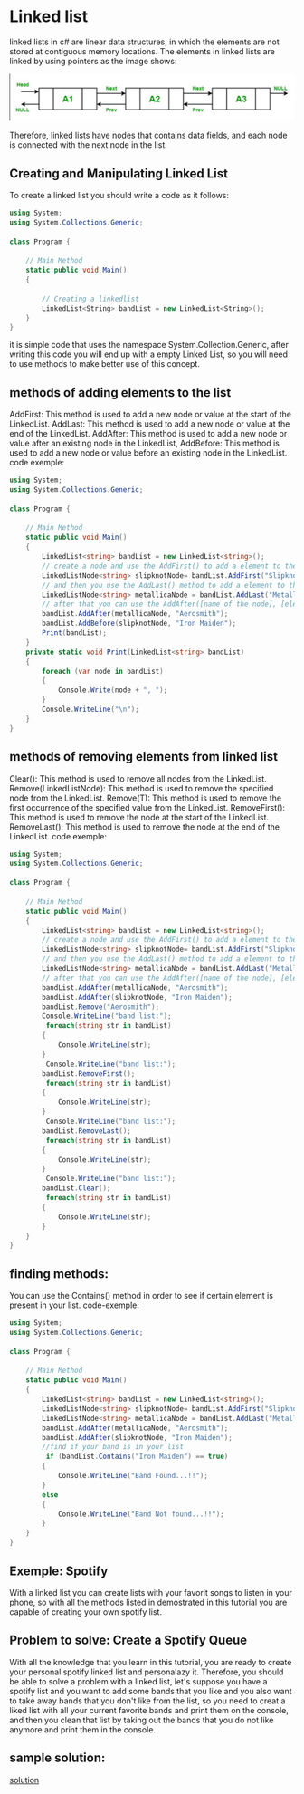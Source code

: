 # Linked list 

linked lists in c# are linear data structures, in which the elements are not stored at contiguous memory locations. The elements in linked lists are linked by using pointers as the image shows:

![guess_design](Screenshot2.png)

Therefore, linked lists have nodes that contains data fields, and each node is connected with the next node in the list.
## Creating and Manipulating Linked List

To create a linked list you should write a code as it follows:

```csharp
using System;
using System.Collections.Generic;
 
class Program {
 
    // Main Method
    static public void Main()
    {
 
        // Creating a linkedlist
        LinkedList<String> bandList = new LinkedList<String>();
    }
}
```

it is simple code that uses the namespace System.Collection.Generic, after writing this code you will end up with a empty Linked List, so you will need to use methods to make better use of this concept. 
## methods of adding elements to the list
AddFirst: This method is used to add a new node or value at the start of the LinkedList.
AddLast: This method is used to add a new node or value at the end of the LinkedList.
AddAfter: This method is used to add a new node or value after an existing node in the LinkedList, 
AddBefore: This method is used to add a new node or value before an existing node in the LinkedList.
code exemple:
```csharp
using System;
using System.Collections.Generic;
 
class Program {
 
    // Main Method
    static public void Main()
    {
        LinkedList<string> bandList = new LinkedList<string>();
        // create a node and use the AddFirst() to add a element to the node.
        LinkedListNode<string> slipknotNode= bandList.AddFirst("Slipknot");
        // and then you use the AddLast() method to add a element to the node that you created.
        LinkedListNode<string> metallicaNode = bandList.AddLast("Metallica");
        // after that you can use the AddAfter([name of the node], [element you wish to add]) to add a element after the node that you created and you can use the AddBefore([name of the node], [element you wish to add]) to add a element before the node that you created.
        bandList.AddAfter(metallicaNode, "Aerosmith");
        bandList.AddBefore(slipknotNode, "Iron Maiden");
        Print(bandList);
    }
    private static void Print(LinkedList<string> bandList)
    { 
        foreach (var node in bandList)
        {
            Console.Write(node + ", ");
        }
        Console.WriteLine("\n");        
    }
}
```
## methods of removing elements from linked list
Clear(): This method is used to remove all nodes from the LinkedList.
Remove(LinkedListNode): This method is used to remove the specified node from the LinkedList.
Remove(T): This method is used to remove the first occurrence of the specified value from the LinkedList.
RemoveFirst(): This method is used to remove the node at the start of the LinkedList.
RemoveLast(): This method is used to remove the node at the end of the LinkedList.
code exemple:
```csharp
using System;
using System.Collections.Generic;
 
class Program {
 
    // Main Method
    static public void Main()
    {
        LinkedList<string> bandList = new LinkedList<string>();
        // create a node and use the AddFirst() to add a element to the node.
        LinkedListNode<string> slipknotNode= bandList.AddFirst("Slipknot");
        // and then you use the AddLast() method to add a element to the node that you created.
        LinkedListNode<string> metallicaNode = bandList.AddLast("Metallica");
        // after that you can use the AddAfter([name of the node], [element you wish to add]) to add a element after the node that you created and you can use the AddBefore([name of the node], [element you wish to add]) to add a element before the node that you created.
        bandList.AddAfter(metallicaNode, "Aerosmith");
        bandList.AddAfter(slipknotNode, "Iron Maiden");
        bandList.Remove("Aerosmith");
        Console.WriteLine("band list:");
         foreach(string str in bandList)
        {
            Console.WriteLine(str);
        }
         Console.WriteLine("band list:");
        bandList.RemoveFirst();
         foreach(string str in bandList)
        {
            Console.WriteLine(str);
        }
         Console.WriteLine("band list:");
        bandList.RemoveLast();
         foreach(string str in bandList)
        {
            Console.WriteLine(str);
        }
         Console.WriteLine("band list:");
        bandList.Clear();
         foreach(string str in bandList)
        {
            Console.WriteLine(str);
        }
    }
}
```
## finding methods:
You can use the Contains() method in order to see if certain element is present in your list.
code-exemple:
```csharp
using System;
using System.Collections.Generic;
 
class Program {
 
    // Main Method
    static public void Main()
    {
        LinkedList<string> bandList = new LinkedList<string>();
        LinkedListNode<string> slipknotNode= bandList.AddFirst("Slipknot");
        LinkedListNode<string> metallicaNode = bandList.AddLast("Metallica");
        bandList.AddAfter(metallicaNode, "Aerosmith");
        bandList.AddAfter(slipknotNode, "Iron Maiden");
        //find if your band is in your list
         if (bandList.Contains("Iron Maiden") == true)
        {
            Console.WriteLine("Band Found...!!");
        }
        else
        {
            Console.WriteLine("Band Not found...!!");
        }
    }
}
```
## Exemple: Spotify
With a linked list you can create lists with your favorit songs to listen in your phone, so with all the methods listed in demostrated in this tutorial you are capable of creating your own spotify list.
## Problem to solve: Create a Spotify Queue
With all the knowledge that you learn in this tutorial, you are ready to create your personal spotify linked list and personalazy it. Therefore, you should be able to solve a problem with a linked list, let's suppose you have a spotify list and you want to add some bands that you like and you also want to take away bands that you don't like from the list, so you need to creat a liked list with all your current favorite bands and print them on the console, and then you clean that list by taking out the bands that you do not like anymore and print them in the console.
## sample solution:
[solution](linked_list_solution/Program.cs)
